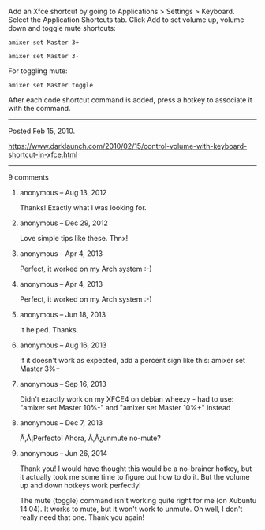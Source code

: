 Add an Xfce shortcut by going to Applications > Settings > Keyboard. Select the Application Shortcuts tab. Click Add to set volume up, volume down and toggle mute shortcuts:
```
amixer set Master 3+
```
```
amixer set Master 3-
```
For toggling mute:
```
amixer set Master toggle
```
After each code shortcut command is added, press a hotkey to associate it with the command.

---

Posted Feb 15, 2010.

https://www.darklaunch.com/2010/02/15/control-volume-with-keyboard-shortcut-in-xfce.html

---

9 comments

<ol><li><div>

anonymous &ndash; Aug 13, 2012<div>

Thanks! Exactly what I was looking for.

</div></div></li><li><div>

anonymous &ndash; Dec 29, 2012<div>

Love simple tips like these. Thnx!

</div></div></li><li><div>

anonymous &ndash; Apr 4, 2013<div>

Perfect, it worked on my Arch system :-)

</div></div></li><li><div>

anonymous &ndash; Apr 4, 2013<div>

Perfect, it worked on my Arch system :-)

</div></div></li><li><div>

anonymous &ndash; Jun 18, 2013<div>

It helped. Thanks.

</div></div></li><li><div>

anonymous &ndash; Aug 16, 2013<div>

If it doesn't work as expected, add a percent sign like this:
amixer set Master 3%+

</div></div></li><li><div>

anonymous &ndash; Sep 16, 2013<div>

Didn't exactly work on my XFCE4 on debian wheezy - had to use:
"amixer set Master 10%-" and
"amixer set Master 10%+"
instead

</div></div></li><li><div>

anonymous &ndash; Dec 7, 2013<div>

Ã‚Â¡Perfecto! Ahora, Ã‚Â¿unmute no-mute?

</div></div></li><li><div>

anonymous &ndash; Jun 26, 2014<div>

Thank you! I would have thought this would be a no-brainer hotkey, but it actually took me some time to figure out how to do it. But the volume up and down hotkeys work perfectly!

The mute (toggle) command isn't working quite right for me (on Xubuntu 14.04). It works to mute, but it won't work to unmute. Oh well, I don't really need that one. Thank you again!

</div></div></li></ol>
